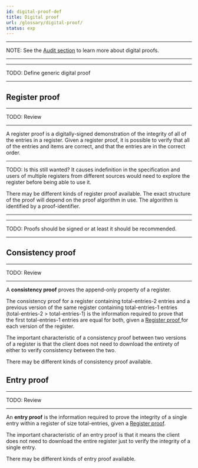 ```yaml
---
id: digital-proof-def
title: Digital proof
url: /glossary/digital-proof/
status: exp
---
```


***
NOTE: See the [Audit section](/audit/) to learn more about
digital proofs.
***

***
TODO: Define generic digital proof
***

## Register proof

***
TODO: Review
***

A register proof is a digitally-signed demonstration of the integrity of all
of the entries in a register.  Given a register proof, it is possible to
verify that all of the entries and items are correct, and that the entries are
in the correct order.

***
TODO: Is this still wanted? It causes indefinition in the specification and
users of multiple registers from different sources would need to explore the
register before being able to use it.

There may be different kinds of register proof available. The exact structure
of the proof will depend on the proof algorithm in use.  The algorithm is
identified by a proof-identifier.
***

***
TODO: Proofs should be signed or at least it should be recommended.
***


## Consistency proof

***
TODO: Review
***

A **consistency proof** proves the append-only property of a register.

The consistency proof for a register containing total-entries-2 entries and a
previous version of the same register containing total-entries-1 entries
(total-entries-2 > total-entries-1) is the information required to prove that
the first total-entries-1 entries are equal for both, given a [Register proof
](#register-proof) for each version of the register.

The important characteristic of a consistency proof between two versions of a
register is that the client does not need to download the entirety of either
to verify consistency between the two.

There may be different kinds of consistency proof available.


## Entry proof

***
TODO: Review
***

An **entry proof** is the information required to prove the integrity of a single
entry within a register of size total-entries, given a [Register
proof](#register-proof).

The important characteristic of an entry proof is that it means the client
does not need to download the entire register just to verify the integrity of
a single entry.

There may be different kinds of entry proof available.

